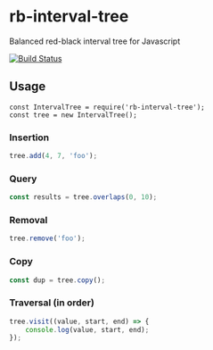 # rb-interval-tree
Balanced red-black interval tree for Javascript

[![Build Status](https://travis-ci.org/circlingthesun/rb-interval-tree.svg)](https://travis-ci.org/circlingthesun/rb-interval-tree)

## Usage

```
const IntervalTree = require('rb-interval-tree');
const tree = new IntervalTree();
```

### Insertion

```javascript
tree.add(4, 7, 'foo');
```

### Query

```javascript
const results = tree.overlaps(0, 10);
```

### Removal

```javascript
tree.remove('foo');
```

### Copy

```javascript
const dup = tree.copy();
```

### Traversal (in order)

```javascript
tree.visit((value, start, end) => {
    console.log(value, start, end);
});
```
